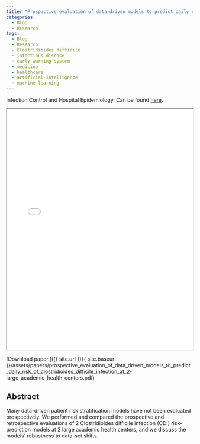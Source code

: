 ```yaml
---
title: "Prospective evaluation of data-driven models to predict daily risk of Clostridioides difficile infection at 2 large academic health centers"
categories:
  - Blog
  - Research
tags:
  - Blog
  - Research
  - Clostridioides difficile
  - infectious disease
  - early warning system
  - medicine
  - healthcare
  - artificial intelligence
  - machine learning
---
```


Infection Control and Hospital Epidemiology. Can be found [here](https://doi.org/10.1017/ice.2022.218).


<iframe src="{{ site.url }}{{ site.baseurl }}/assets/papers/prospective_evaluation_of_data_driven_models_to_predict_daily_risk_of_clostridioides_difficile_infection_at_2-large_academic_health_centers.pdf" 
    style="aspect-ratio: 8.5 / 11;"
    width="100%" 
>
</iframe>

[Download paper.]({{ site.url }}{{ site.baseurl }}/assets/papers/prospective_evaluation_of_data_driven_models_to_predict_daily_risk_of_clostridioides_difficile_infection_at_2-large_academic_health_centers.pdf)

## Abstract
Many data-driven patient risk stratification models have not been evaluated prospectively. We performed and compared the prospective and retrospective evaluations of 2 Clostridioides difficile infection (CDI) risk-prediction models at 2 large academic health centers, and we discuss the models’ robustness to data-set shifts.
